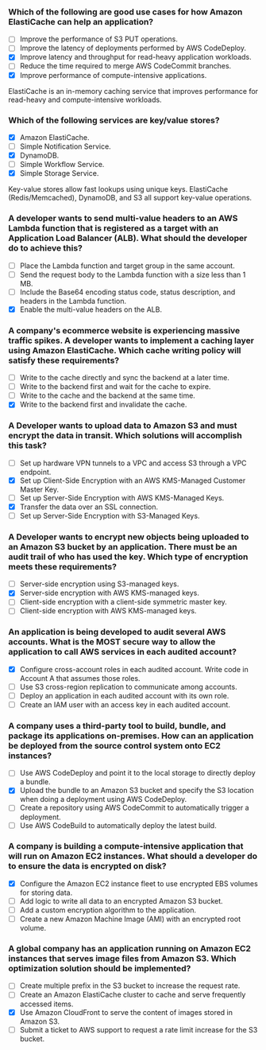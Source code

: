 ### Which of the following are good use cases for how Amazon ElastiCache can help an application?

- [ ] Improve the performance of S3 PUT operations.
- [ ] Improve the latency of deployments performed by AWS CodeDeploy.
- [x] Improve latency and throughput for read-heavy application workloads.
- [ ] Reduce the time required to merge AWS CodeCommit branches.
- [x] Improve performance of compute-intensive applications.

ElastiCache is an in-memory caching service that improves performance for read-heavy and compute-intensive workloads.

### Which of the following services are key/value stores?

- [x] Amazon ElastiCache.
- [ ] Simple Notification Service.
- [x] DynamoDB.
- [ ] Simple Workflow Service.
- [x] Simple Storage Service.

Key-value stores allow fast lookups using unique keys. ElastiCache (Redis/Memcached), DynamoDB, and S3 all support key-value operations.

### A developer wants to send multi-value headers to an AWS Lambda function that is registered as a target with an Application Load Balancer (ALB). What should the developer do to achieve this?

- [ ] Place the Lambda function and target group in the same account.
- [ ] Send the request body to the Lambda function with a size less than 1 MB.
- [ ] Include the Base64 encoding status code, status description, and headers in the Lambda function.
- [x] Enable the multi-value headers on the ALB.

### A company's ecommerce website is experiencing massive traffic spikes. A developer wants to implement a caching layer using Amazon ElastiCache. Which cache writing policy will satisfy these requirements?

- [ ] Write to the cache directly and sync the backend at a later time.
- [ ] Write to the backend first and wait for the cache to expire.
- [ ] Write to the cache and the backend at the same time.
- [x] Write to the backend first and invalidate the cache.

### A Developer wants to upload data to Amazon S3 and must encrypt the data in transit. Which solutions will accomplish this task?

- [ ] Set up hardware VPN tunnels to a VPC and access S3 through a VPC endpoint.
- [x] Set up Client-Side Encryption with an AWS KMS-Managed Customer Master Key.
- [ ] Set up Server-Side Encryption with AWS KMS-Managed Keys.
- [x] Transfer the data over an SSL connection.
- [ ] Set up Server-Side Encryption with S3-Managed Keys.

### A Developer wants to encrypt new objects being uploaded to an Amazon S3 bucket by an application. There must be an audit trail of who has used the key. Which type of encryption meets these requirements?

- [ ] Server-side encryption using S3-managed keys.
- [x] Server-side encryption with AWS KMS-managed keys.
- [ ] Client-side encryption with a client-side symmetric master key.
- [ ] Client-side encryption with AWS KMS-managed keys.

### An application is being developed to audit several AWS accounts. What is the MOST secure way to allow the application to call AWS services in each audited account?

- [x] Configure cross-account roles in each audited account. Write code in Account A that assumes those roles.
- [ ] Use S3 cross-region replication to communicate among accounts.
- [ ] Deploy an application in each audited account with its own role.
- [ ] Create an IAM user with an access key in each audited account.

### A company uses a third-party tool to build, bundle, and package its applications on-premises. How can an application be deployed from the source control system onto EC2 instances?

- [ ] Use AWS CodeDeploy and point it to the local storage to directly deploy a bundle.
- [x] Upload the bundle to an Amazon S3 bucket and specify the S3 location when doing a deployment using AWS CodeDeploy.
- [ ] Create a repository using AWS CodeCommit to automatically trigger a deployment.
- [ ] Use AWS CodeBuild to automatically deploy the latest build.

### A company is building a compute-intensive application that will run on Amazon EC2 instances. What should a developer do to ensure the data is encrypted on disk?

- [x] Configure the Amazon EC2 instance fleet to use encrypted EBS volumes for storing data.
- [ ] Add logic to write all data to an encrypted Amazon S3 bucket.
- [ ] Add a custom encryption algorithm to the application.
- [ ] Create a new Amazon Machine Image (AMI) with an encrypted root volume.

### A global company has an application running on Amazon EC2 instances that serves image files from Amazon S3. Which optimization solution should be implemented?

- [ ] Create multiple prefix in the S3 bucket to increase the request rate.
- [ ] Create an Amazon ElastiCache cluster to cache and serve frequently accessed items.
- [x] Use Amazon CloudFront to serve the content of images stored in Amazon S3.
- [ ] Submit a ticket to AWS support to request a rate limit increase for the S3 bucket.
